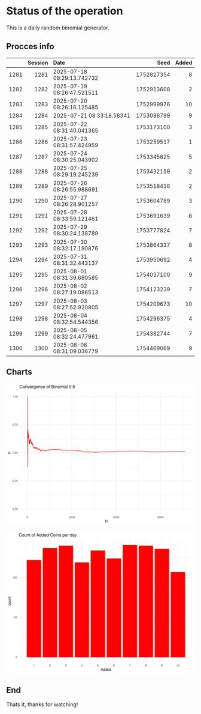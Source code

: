# Status of the operation
  
  This is a daily random binomial generator.
  
## Procces info

|     | Session|Date                       |       Seed| Added|
|:----|-------:|:--------------------------|----------:|-----:|
|1281 |    1281|2025-07-18 08:29:13.742732 | 1752827354|     8|
|1282 |    1282|2025-07-19 08:26:47.521511 | 1752913608|     2|
|1283 |    1283|2025-07-20 08:26:16.125485 | 1752999976|    10|
|1284 |    1284|2025-07-21 08:33:18.58341  | 1753086799|     9|
|1285 |    1285|2025-07-22 08:31:40.041365 | 1753173100|     3|
|1286 |    1286|2025-07-23 08:31:57.424959 | 1753259517|     1|
|1287 |    1287|2025-07-24 08:30:25.043902 | 1753345825|     5|
|1288 |    1288|2025-07-25 08:29:19.245239 | 1753432159|     2|
|1289 |    1289|2025-07-26 08:26:55.988691 | 1753518416|     2|
|1290 |    1290|2025-07-27 08:26:28.901257 | 1753604789|     3|
|1291 |    1291|2025-07-28 08:33:59.121461 | 1753691639|     6|
|1292 |    1292|2025-07-29 08:30:24.138789 | 1753777824|     7|
|1293 |    1293|2025-07-30 08:32:17.190876 | 1753864337|     8|
|1294 |    1294|2025-07-31 08:31:32.443137 | 1753950692|     4|
|1295 |    1295|2025-08-01 08:31:39.680585 | 1754037100|     9|
|1296 |    1296|2025-08-02 08:27:19.086513 | 1754123239|     7|
|1297 |    1297|2025-08-03 08:27:52.920805 | 1754209673|    10|
|1298 |    1298|2025-08-04 08:32:54.544356 | 1754296375|     4|
|1299 |    1299|2025-08-05 08:32:24.477961 | 1754382744|     7|
|1300 |    1300|2025-08-06 08:31:09.036779 | 1754469069|     9|

## Charts 

![](charts/plot1.png)

![](charts/plot2.png)

## End

Thats it, thanks for watching!
